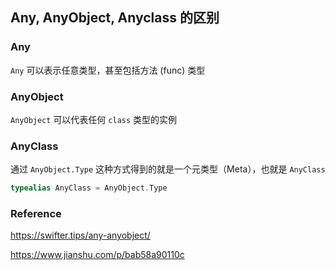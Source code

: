## Any, AnyObject, Anyclass 的区别

### Any

`Any` 可以表示任意类型，甚至包括方法 (func) 类型


### AnyObject

`AnyObject` 可以代表任何 `class` 类型的实例



### AnyClass

通过 `AnyObject.Type` 这种方式得到的就是一个元类型（Meta），也就是 `AnyClass`

```swift
typealias AnyClass = AnyObject.Type
```



### Reference

https://swifter.tips/any-anyobject/

https://www.jianshu.com/p/bab58a90110c
